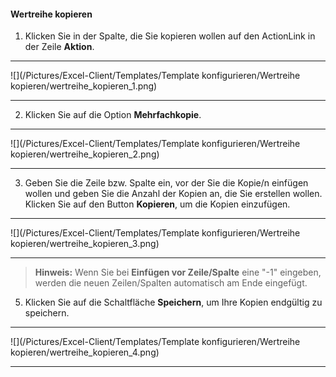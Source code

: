 #### Wertreihe kopieren

1) Klicken Sie in der Spalte, die Sie kopieren wollen auf den ActionLink in der Zeile **Aktion**.  

---
![](/Pictures/Excel-Client/Templates/Template konfigurieren/Wertreihe kopieren/wertreihe_kopieren_1.png)  

---  

2) Klicken Sie auf die Option **Mehrfachkopie**.  

---
![](/Pictures/Excel-Client/Templates/Template konfigurieren/Wertreihe kopieren/wertreihe_kopieren_2.png)  

---  

3) Geben Sie die Zeile bzw. Spalte ein, vor der Sie die Kopie/n einfügen wollen und geben Sie die Anzahl der Kopien an, die Sie erstellen wollen. Klicken Sie auf den Button **Kopieren**, um die Kopien einzufügen.  

---
![](/Pictures/Excel-Client/Templates/Template konfigurieren/Wertreihe kopieren/wertreihe_kopieren_3.png)  

---

> **Hinweis:** Wenn Sie bei **Einfügen vor Zeile/Spalte** eine "-1" eingeben, werden die neuen Zeilen/Spalten automatisch am Ende eingefügt.


5) Klicken Sie auf die Schaltfläche **Speichern**, um Ihre Kopien endgültig zu speichern.  

---
![](/Pictures/Excel-Client/Templates/Template konfigurieren/Wertreihe kopieren/wertreihe_kopieren_4.png)  

---  
